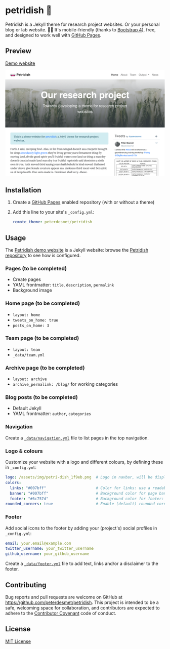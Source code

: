 # petridish 🧫

Petridish is a Jekyll theme for research project websites. Or your personal blog or lab website. 👩‍🔬 It's mobile-friendly (thanks to [Bootstrap 4](https://getbootstrap.com/docs/4.3/)), free, and designed to work well with [GitHub Pages](https://pages.github.com/).

## Preview

[Demo website](https://peterdesmet.github.io/petridish)

[![screenshot](screenshot.png)](https://peterdesmet.github.io/petridish)

## Installation

1. Create a [GitHub Pages](https://pages.github.com/) enabled repository (with or without a theme)
2. Add this line to your site's `_config.yml`:

    ```yml
    remote_theme: peterdesmet/petridish
    ```

<!--
Add this line to your Jekyll site's `Gemfile`:

```ruby
gem "petridish"
```

And add this line to your Jekyll site's `_config.yml`:

```yaml
theme: petridish
```

And then execute:

    $ bundle

Or install it yourself as:

    $ gem install petridish
-->

## Usage

The [Petridish demo website](https://peterdesmet.github.io/petridish) is a Jekyll website: browse the [Petridish repository](https://github.com/peterdesmet/petridish) to see how is configured.

### Pages (to be completed)

- Create pages
- YAML frontmatter: `title`, `description`, `permalink`
- Background image

### Home page (to be completed)

- `layout: home`
- `tweets_on_home: true`
- `posts_on_home: 3`

### Team page (to be completed)

- `layout: team`
- `_data/team.yml`

### Archive page (to be completed)

- `layout: archive`
- `archive_permalink: /blog/` for working categories

### Blog posts (to be completed)

- Default Jekyll
- YAML frontmatter: `author`, `categories`

### Navigation

Create a [`_data/navigation.yml`](_data/navigation.yml) file to list pages in the top navigation.

### Logo & colours

Customize your website with a logo and different colours, by defining these in `_config.yml`:

```yml
logo: /assets/img/petri-dish_1f9eb.png  # Logo in navbar, will be displayed with 30px height
colors:
  links: "#007bff"                      # Color for links: use a readable color that contrasts well with dark text
  banner: "#007bff"                     # Background color for page banners: use color that contrasts well with white
  footer: "#6c757d"                     # Background color for footer: use color that contrasts well with white
rounded_corners: true                   # Enable (default) rounded corners on boxes and buttons
```

### Footer

Add social icons to the footer by adding your (project's) social profiles in `_config.yml`:

```yml
email: your.email@example.com
twitter_username: your_twitter_username
github_username: your_github_username
```

Create a [`_data/footer.yml`](_data/footer.yml) file to add text, links and/or a disclaimer to the footer.

## Contributing

Bug reports and pull requests are welcome on GitHub at https://github.com/peterdesmet/petridish. This project is intended to be a safe, welcoming space for collaboration, and contributors are expected to adhere to the [Contributor Covenant](http://contributor-covenant.org) code of conduct.

## License

[MIT License](LICENSE)

